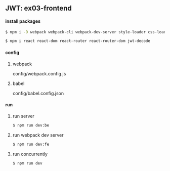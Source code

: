## JWT: ex03-frontend

#### install packages
```sh
$ npm i -D webpack webpack-cli webpack-dev-server style-loader css-loader node-sass sass-loader babel-loader @babel/core @babel/cli @babel/preset-env @babel/preset-react @babel/plugin-transform-runtime @babel/plugin-syntax-throw-expressions concurrently

$ npm i react react-dom react-router react-router-dom jwt-decode
```

#### config
1) webpack
   
   config/webpack.config.js

2) babel
   
   config/babel.config.json

#### run
1) run server
   ```sh
   $ npm run dev:be
   ```

2) run webpack dev server
   ```sh
   $ npm run dev:fe
   ```

3) run concurrently
   ```sh
   $ npm run dev
   ```


